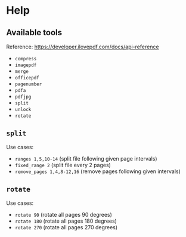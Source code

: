 # Help

## Available tools

Reference: https://developer.ilovepdf.com/docs/api-reference

- `compress`
- `imagepdf`
- `merge`
- `officepdf`
- `pagenumber`
- `pdfa`
- `pdfjpg`
- `split`
- `unlock`
- `rotate`

## `split`

Use cases:

- `ranges 1,5,10-14` (split file following given page intervals)
- `fixed_range 2` (split file every 2 pages)
- `remove_pages 1,4,8-12,16` (remove pages following given intervals)

## `rotate`

Use cases:

- `rotate 90` (rotate all pages 90 degrees)
- `rotate 180` (rotate all pages 180 degrees)
- `rotate 270` (rotate all pages 270 degrees)
